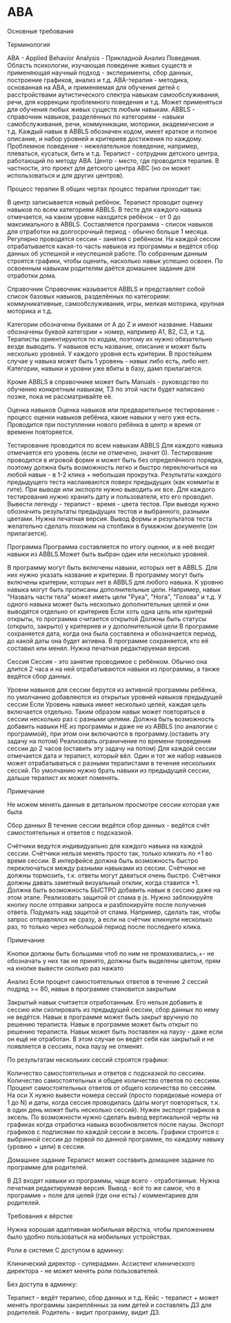 # ABA
Основные требования

Терминология

ABA - Applied Behavior Analysis - Прикладной Анализ Поведения. Область психологии, изучающая поведение живых существ и применяющая научный подход - эксперименты, сбор данных, построение графиков, анализ и т.д.
ABA-терапия - методика, основанная на ABA, и применяемая для обучения детей с расстройствами аутистического спектра навыкам самообслуживания, речи, для коррекции проблемного поведения и т.д. Может применяться для обучения любых живых существ любым навыкам.
ABBLS - справочник навыков, разделённых по категориям - навыки самобслуживания, речи, коммуникации, моторики, академические и т.д. Каждый навык в ABBLS обозначен кодом, имеет краткое и полное описание, и набор уровней и критериев достижения по каждому.
Проблемное поведение - нежелательное поведение, например, плеваться, кусаться, бить и т.д.
Терапист - сотрудник детского центра, работающий по методу ABA.
Центр - место, где проводится терапия. В частности, это проект для детского центра ABC (но он может использоваться и для других центров).


Процесс терапии
В общих чертах процесс терапии проходит так:

В центр записывается новый ребёнок.
Терапист проводит оценку навыков по всем категориям ABBLS. В тесте для каждого навыка отмечается, на каком уровне находится ребёнок - от 0 до максимального в ABBLS.
Составляется программа - список навыков для отработки на долгосрочный период - обычно больше 1 месяца.
Регулярно проводятся сессии - занятия с ребёнком. На каждой сессии отрабатывается какая-то часть навыков из программы и ведётся сбор данных об успешной и неуспешной работе.
По собранным данным строятся графики, чтобы оценить, насколько навык успешно освоен.
По освоенным навыкам родителям даётся домашнее задание для отработки дома.


Справочник
Справочник называется ABBLS и представляет собой список базовых навыков, разделённых по категориям: коммуникативные, самообслуживания, игры, мелкая моторика, крупная моторика и т.д.

Категории обозначены буквами от A до Z и имеют название.
Навыки обозначены буквой категории + номер, например A1, B2, C3, и т.д.
Тераписты ориентируются по кодам, поэтому их нужно обязательно везде выводить.
У навыков есть название, описание и может быть несколько уровней.
У каждого уровня есть критерии.
В простейшем случае у навыка может быть 1 уровень - навык либо есть, либо нет.
Категории, навыки и уровни уже вбиты в базу, дамп прилагается.

Кроме ABBLS в справочнике может быть Manuals - руководство по обучению конкретным навыкам, ТЗ по этой части будет написано позже, пока не рассматривайте её.

Оценка навыков
Оценка навыков или предварительное тестирование - процесс оценки навыков ребёнка, какие навыки у него уже есть. Проводится при поступлении нового ребёнка в центр и время от времени повторяется.

Тестирование проводится по всем навыкам ABBLS
Для каждого навыка отмечается его уровень (если не отмечено, значит 0).
Тестирование проводится в игровой форме и может быть без определённого порядка, поэтому должна быть возможность легко и быстро переключиться на любой навык - в 1-2 клика + небольшая прокрутка.
Результаты каждого предыдущего теста наслаиваются поверх предыдущих (как коммиты в гите). При выводе или экспорте нужно выводить их все.
Для каждого тестирования нужно хранить дату и пользователя, кто его проводил.
Вывести легенду - терапист - время - цвета тестов.
При выводе нужно обозначить результаты предыдущих тестов и выбранного,  разными цветами.
Нужна печатная версия.
Вывод формы и результатов теста желательно сделать похожим на столбики в бумажном документе (он прилагается).


Программа
Программа составляется по итогу оценки, и в неё входят навыки из ABBLS.Может быть выбран один или несколько уровней.

В программу могут быть включены навыки, которых нет в ABBLS. Для них нужно указать название и критерии.
В программу могут быть включены критерии, которых нет в ABBLS для любого навыка.
К уровню навыка могут быть прописаны дополнительные цели. Например, навык "Назвать части тела" может иметь цели "Рука", "Нога", "Голова" и т.д.
У одного навыка может быть несколько дополнительных целей и они выводятся отдельно от критериев
Если хоть одна цель или критерий открыты, то программа считается открытой
Должны быть статусы (открыто, закрыто) у критериев и у дополнительной цели
В программе сохраняется дата, когда она была составлена и обозначается период, до какой даты она будет активна.
В программе сохраняется, кто её составил или менял.
Нужна печатная редактируемая версия.


Сессия
Сессия - это занятие проводимое с ребёнком. Обычно она длится 2 часа и на ней отрабатываются навыки из программы, а также ведётся сбор данных.

Уровни навыков для сессии берутся из активной программы ребёнка, по умолчанию добавляются из открытых уровней навыков предыдущей сессии
Если Уровень навыка имеет несколько целей, каждая цель включается отдельно. Таким образом навык может повторяться в сессии несколько раз с разными целями.
Должна быть возможность добавить навыки НЕ из программы и даже не из ABBLS (по аналогии с программой), при этом они включаются в программу.(оставить эту задачу на потом)
Реализовать ограничение по времени проведения сессии до 2 часов (оставить эту задачу на потом)
Для каждой сессии отмечается дата и терапист, который вёл.
Один и тот же набор навыков может отрабатываться с разными терапистами в течение нескольких сессий. По умолчанию нужно брать навыки из предыдущей сессии, дальше терапист их может поменять.

Примечание

Не можем менять данные в детальном просмотре сессии которая уже была


Cбор данных
В течение сессии ведётся сбор данных - ведётся счёт самостоятельных и ответов с подсказкой.

Счётчики ведутся индивидуально для каждого навыка на каждой сессии.
Счётчики нельзя менять просто так, только кликать по +1 во время сессии.
В интерфейсе должна быть возможность быстро переключаться между разными навыками из сессии.
Счётчики не должны тормозить, т.к. ответы могут даваться очень быстро.
Счётчики должны давать заметный визуальный отклик, когда ставится +1.
Должна быть возможность БЫСТРО добавить навык в сессию даже на этом этапе.
Реализовать защитой от спама в js. Нужно заблокируйте кнопку после отправки запроса и разблокируйте после получения ответа.
Подумать над защитой от спама. Например, сделать так, чтобы запрос отправлялся не сразу, а если на счётчик кликнули несколько раз, то только через небольшой период после последнего клика.

Примечание

Кнопки должны быть большими чтоб по ним не промахивались,+- не обозначать у них так не принято, должны быть выделены цветом, прям на кнопке вывести сколько раз нажато


Анализ
Если процент самостоятельных ответов в течение 2 сессий подряд >= 80, навык в программе становится закрытым

Закрытый навык считается отработанным. Его нельзя добавить в сессию или скопировать из предыдущей сессии, сбор данных по нему не ведётся.
Навык в программе может быть закрыт вручную по решению тераписта.
Навык в программе может быть открыт по решению тераписта.
Навык может быть поставлен на паузу - даже если он ещё не отработан. В этом случае он ведёт себя как закрытый и не появляется в сессиях, пока паузу не отменят.

По результатам нескольких сессий строятся графики:

Количество самостоятельных и ответов с подсказкой по сессиям.
Количество самостоятельных и общее количество ответов по сессиям.
Процент самостоятельных ответов от общего количества по сессиям.
На оси X нужно вывести номера сессий (просто порядковые номера от 1 до N) и даты, когда сессия проводилась (даты могут повторяться, т.к. в один день может быть несколько сессий).
Нужен экспорт графиков в эксель.
По возможности нужно сделать вывод вертикальной черты на графиках когда отработка навыка возобновляется после паузы.
Экспорт графиков с подписями по каждой сессии в эксель. Графики строятся с выбранной сессии до первой по данной программе, по каждому навыку (уровню + цели) в сессии.



Домашнее задание
Терапист может составить домашнее задание по программе для родителей.

В ДЗ входят навыки из программы, чаще всего - отработанные.
Нужна печатная редактируемая версия.
Вывод - всё то же самое, что в программе + поле для целей (где они есть) / комментариев для родителей.


Требования к вёрстке

Нужна хорошая адаптивная мобильная вёрстка, чтобы приложением было удобно пользоваться на мобильных устройствах.


Роли в системе
С доступом в админку:

Клинический директор - суперадмин.
Ассистент клинического директора - не может менять роли пользователей.

Без доступа в админку:

Терапист - ведёт терапию, сбор данных и т.д.
Кейс - терапист + может менять программы закреплённых за ним детей и составлять ДЗ для родителей.
Родитель - видит программу, видит ДЗ.
